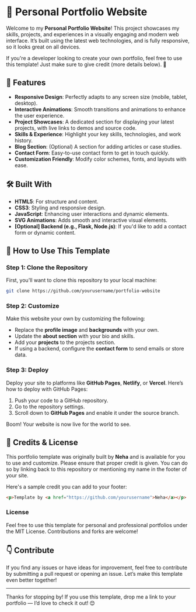 
# 🌟 Personal Portfolio Website

Welcome to my **Personal Portfolio Website**! This project showcases my skills, projects, and experiences in a visually engaging and modern web interface. It’s built using the latest web technologies, and is fully responsive, so it looks great on all devices.

If you're a developer looking to create your own portfolio, feel free to use this template! Just make sure to give credit (more details below). 🚀

## 📌 Features

- **Responsive Design**: Perfectly adapts to any screen size (mobile, tablet, desktop).
- **Interactive Animations**: Smooth transitions and animations to enhance the user experience.
- **Project Showcases**: A dedicated section for displaying your latest projects, with live links to demos and source code.
- **Skills & Experience**: Highlight your key skills, technologies, and work history.
- **Blog Section**: (Optional) A section for adding articles or case studies.
- **Contact Form**: Easy-to-use contact form to get in touch quickly.
- **Customization Friendly**: Modify color schemes, fonts, and layouts with ease.

## 🛠️ Built With

- **HTML5**: For structure and content.
- **CSS3**: Styling and responsive design.
- **JavaScript**: Enhancing user interactions and dynamic elements.
- **SVG Animations**: Adds smooth and interactive visual elements.
- **[Optional] Backend (e.g., Flask, Node.js)**: If you'd like to add a contact form or dynamic content.

## 🌟 How to Use This Template

### Step 1: Clone the Repository

First, you'll want to clone this repository to your local machine:

```bash
git clone https://github.com/yourusername/portfolio-website
```

### Step 2: Customize

Make this website your own by customizing the following:

- Replace the **profile image** and **backgrounds** with your own.
- Update the **about section** with your bio and skills.
- Add your **projects** to the projects section.
- If using a backend, configure the **contact form** to send emails or store data.

### Step 3: Deploy

Deploy your site to platforms like **GitHub Pages**, **Netlify**, or **Vercel**. Here’s how to deploy with GitHub Pages:

1. Push your code to a GitHub repository.
2. Go to the repository settings.
3. Scroll down to **GitHub Pages** and enable it under the source branch.

Boom! Your website is now live for the world to see.

## 🙌 Credits & License

This portfolio template was originally built by **Neha** and is available for you to use and customize. Please ensure that proper credit is given. You can do so by linking back to this repository or mentioning my name in the footer of your site.

Here's a sample credit you can add to your footer:

```html
<p>Template by <a href="https://github.com/yourusername">Neha</a></p>
```

### License

Feel free to use this template for personal and professional portfolios under the MIT License. Contributions and forks are welcome!

## 👇 Contribute

If you find any issues or have ideas for improvement, feel free to contribute by submitting a pull request or opening an issue. Let’s make this template even better together!

---

Thanks for stopping by! If you use this template, drop me a link to your portfolio — I’d love to check it out! 😊

